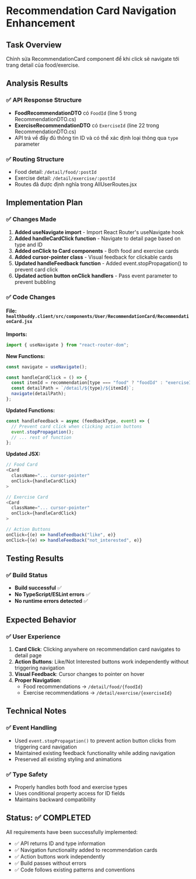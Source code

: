 # Recommendation Card Navigation Enhancement

## Task Overview
Chỉnh sửa RecommendationCard component để khi click sẽ navigate tới trang detail của food/exercise.

## Analysis Results

### ✅ API Response Structure
- **FoodRecommendationDTO** có `FoodId` (line 5 trong RecommendationDTO.cs)
- **ExerciseRecommendationDTO** có `ExerciseId` (line 22 trong RecommendationDTO.cs)
- API trả về đầy đủ thông tin ID và có thể xác định loại thông qua `type` parameter

### ✅ Routing Structure
- Food detail: `/detail/food/:postId`
- Exercise detail: `/detail/exercise/:postId`
- Routes đã được định nghĩa trong AllUserRoutes.jsx

## Implementation Plan

### ✅ Changes Made
1. **Added useNavigate import** - Import React Router's useNavigate hook
2. **Added handleCardClick function** - Navigate to detail page based on type and ID
3. **Added onClick to Card components** - Both food and exercise cards
4. **Added cursor-pointer class** - Visual feedback for clickable cards
5. **Updated handleFeedback function** - Added event.stopPropagation() to prevent card click
6. **Updated action button onClick handlers** - Pass event parameter to prevent bubbling

### ✅ Code Changes

#### File: `healthbuddy.client/src/components/User/RecommendationCard/RecommendationCard.jsx`

**Imports:**
```javascript
import { useNavigate } from "react-router-dom";
```

**New Functions:**
```javascript
const navigate = useNavigate();

const handleCardClick = () => {
  const itemId = recommendation[type === "food" ? "foodId" : "exerciseId"];
  const detailPath = `/detail/${type}/${itemId}`;
  navigate(detailPath);
};
```

**Updated Functions:**
```javascript
const handleFeedback = async (feedbackType, event) => {
  // Prevent card click when clicking action buttons
  event.stopPropagation();
  // ... rest of function
};
```

**Updated JSX:**
```javascript
// Food Card
<Card 
  className="... cursor-pointer"
  onClick={handleCardClick}
>

// Exercise Card  
<Card 
  className="... cursor-pointer"
  onClick={handleCardClick}
>

// Action Buttons
onClick={(e) => handleFeedback("like", e)}
onClick={(e) => handleFeedback("not_interested", e)}
```

## Testing Results

### ✅ Build Status
- **Build successful** ✅
- **No TypeScript/ESLint errors** ✅
- **No runtime errors detected** ✅

## Expected Behavior

### ✅ User Experience
1. **Card Click**: Clicking anywhere on recommendation card navigates to detail page
2. **Action Buttons**: Like/Not Interested buttons work independently without triggering navigation
3. **Visual Feedback**: Cursor changes to pointer on hover
4. **Proper Navigation**: 
   - Food recommendations → `/detail/food/{foodId}`
   - Exercise recommendations → `/detail/exercise/{exerciseId}`

## Technical Notes

### ✅ Event Handling
- Used `event.stopPropagation()` to prevent action button clicks from triggering card navigation
- Maintained existing feedback functionality while adding navigation
- Preserved all existing styling and animations

### ✅ Type Safety
- Properly handles both food and exercise types
- Uses conditional property access for ID fields
- Maintains backward compatibility

## Status: ✅ COMPLETED

All requirements have been successfully implemented:
- ✅ API returns ID and type information
- ✅ Navigation functionality added to recommendation cards
- ✅ Action buttons work independently
- ✅ Build passes without errors
- ✅ Code follows existing patterns and conventions
